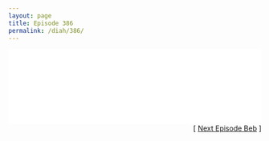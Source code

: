 ```yaml
---
layout: page
title: Episode 386
permalink: /diah/386/
---
```


<iframe allowfullscreen="true" frameborder="0" style="width:100%;" marginheight="0" marginwidth="0" mozallowfullscreen="true" scrolling="NO" src="//gdriveplayer.us/embed2.php?link=duwqVo7TJTvt0lZ1OWD6ng5oktHk%252FcYo1z5hR9xgjIbcuqX%252BwIJ2%252FYSUCbJROPoJhOqoC5QwVH6B5rAB8hKZECY4baBSI8ubEP6hlOjmd2rROB%252Fg7yEFJfDrpAHx7k0NqffRc5c%252BmLT1hcaUwtGpCqdxY9VkbD9WQjjVQFg%252BxG1sN2yYk3UpUoLtqfZQkXLH0RFdTBBP5YxF9Uzzwy1cRT&amp;no_adult=yes" webkitallowfullscreen="true"></iframe>

<div align="right">[ <a href="/diah/387/">Next Episode Beb</a> ]</div>

